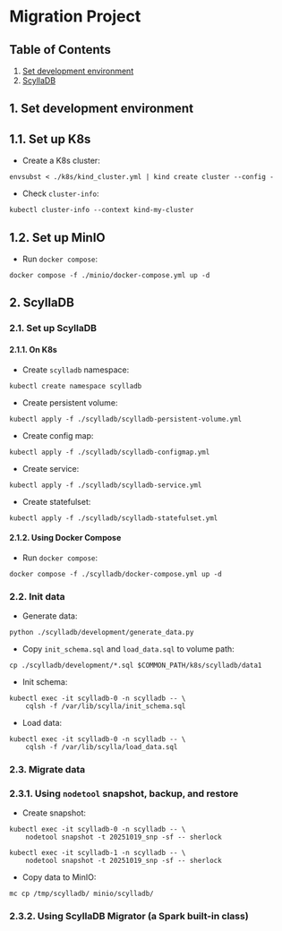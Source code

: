 # Migration Project

## Table of Contents
1. [Set development environment](#setup-dev-env)
2. [ScyllaDB](#scylladb)

<div id="setup-dev-env"/>

## 1. Set development environment

## 1.1. Set up K8s

- Create a K8s cluster:
```
envsubst < ./k8s/kind_cluster.yml | kind create cluster --config -
```

- Check `cluster-info`:
```
kubectl cluster-info --context kind-my-cluster
```

## 1.2. Set up MinIO

- Run `docker compose`:
```
docker compose -f ./minio/docker-compose.yml up -d
```


<div id="scylladb"/>

## 2. ScyllaDB

### 2.1. Set up ScyllaDB

#### 2.1.1. On K8s

- Create `scylladb` namespace:
```
kubectl create namespace scylladb
```

- Create persistent volume:
```
kubectl apply -f ./scylladb/scylladb-persistent-volume.yml
```

- Create config map:
```
kubectl apply -f ./scylladb/scylladb-configmap.yml
```

- Create service:
```
kubectl apply -f ./scylladb/scylladb-service.yml
```

- Create statefulset:
```
kubectl apply -f ./scylladb/scylladb-statefulset.yml
```

#### 2.1.2. Using Docker Compose

- Run `docker compose`:
```
docker compose -f ./scylladb/docker-compose.yml up -d
```

<div id="init-data"/>

### 2.2. Init data

- Generate data:
```
python ./scylladb/development/generate_data.py
```

- Copy `init_schema.sql` and `load_data.sql` to volume path:
```
cp ./scylladb/development/*.sql $COMMON_PATH/k8s/scylladb/data1
```

- Init schema:
```
kubectl exec -it scylladb-0 -n scylladb -- \
    cqlsh -f /var/lib/scylla/init_schema.sql
```

- Load data:
```
kubectl exec -it scylladb-0 -n scylladb -- \
    cqlsh -f /var/lib/scylla/load_data.sql
```

### 2.3. Migrate data

### 2.3.1. Using `nodetool` snapshot, backup, and restore

- Create snapshot:
```
kubectl exec -it scylladb-0 -n scylladb -- \
    nodetool snapshot -t 20251019_snp -sf -- sherlock
```
```
kubectl exec -it scylladb-1 -n scylladb -- \
    nodetool snapshot -t 20251019_snp -sf -- sherlock
```

- Copy data to MinIO:
```
mc cp /tmp/scylladb/ minio/scylladb/
```

### 2.3.2. Using ScyllaDB Migrator (a Spark built-in class)
